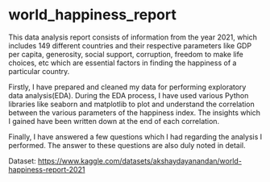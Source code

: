 # world_happiness_report

This data analysis report consists of information from the year 2021, which includes 149 different countries and their respective parameters like GDP per capita, generosity, social support, corruption, freedom to make life choices, etc which are essential factors in finding the happiness of a particular country. 

Firstly, I have prepared and cleaned my data for performing exploratory data analysis(EDA). During the EDA process, I have used various Python libraries like seaborn and matplotlib to plot and understand the correlation between the various parameters of the happiness index. The insights which I gained have been written down at the end of each correlation.

Finally, I have answered a few questions which I had regarding the analysis I performed. The answer to these questions are also duly noted in detail.

Dataset: https://www.kaggle.com/datasets/akshaydayanandan/world-happiness-report-2021
